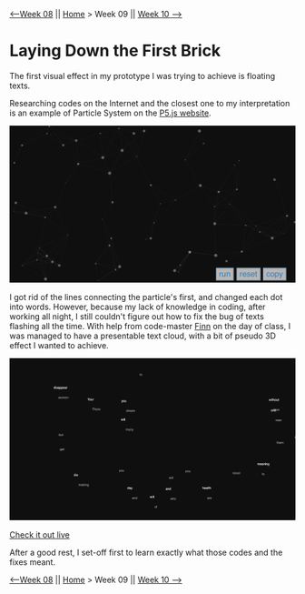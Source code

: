 [⟵Week 08](https://yutangmoo.github.io/MakeCode/Week_08) || [Home](https://yutangmoo.github.io/MakeCode/) > Week 09 ||  [Week 10 ⟶](https://yutangmoo.github.io/MakeCode/Week_10)



# Laying Down the First Brick

The first visual effect in my prototype I was trying to achieve is floating texts.

Researching codes on the Internet and the closest one to my interpretation is an example of Particle System on the [P5.js website](https://p5js.org/examples/simulate-particles.html).

![1](https://github.com/YutangMoo/MakeCode/blob/master/Week_09/Images/1.png?raw=true)

I got rid of the lines connecting the particle's first, and changed each dot into words. However, because my lack of knowledge in coding, after working all night, I still couldn't figure out how to fix the bug of texts flashing all the time. With help from code-master [Finn](https://github.com/FinnArundel/codewordsRMIT) on the day of class, I was managed to have a presentable text cloud, with a bit of pseudo 3D effect I wanted to achieve.

![2](https://github.com/YutangMoo/MakeCode/blob/master/Week_09/Images/2.png?raw=true)

[Check it out live](https://yutangmoo.github.io/MakeCode/Week_09/Text_Cloud/)

After a good rest, I set-off first to learn exactly what those codes and the fixes meant.



[⟵Week 08](https://yutangmoo.github.io/MakeCode/Week_08) || [Home](https://yutangmoo.github.io/MakeCode/) > Week 09 ||  [Week 10 ⟶](https://yutangmoo.github.io/MakeCode/Week_10)

